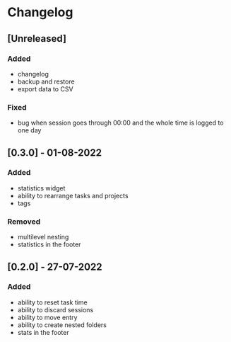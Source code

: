 # Changelog

## [Unreleased]
### Added
- changelog
- backup and restore
- export data to CSV

### Fixed
- bug when session goes through 00:00 and the whole time is logged to one day

## [0.3.0] - 01-08-2022
### Added
- statistics widget
- ability to rearrange tasks and projects
- tags

### Removed
- multilevel nesting
- statistics in the footer

## [0.2.0] - 27-07-2022
### Added
- ability to reset task time
- ability to discard sessions
- ability to move entry
- ability to create nested folders
- stats in the footer
